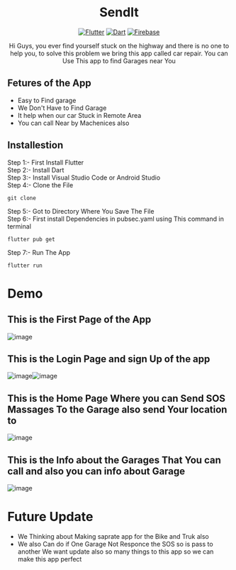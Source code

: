 <div align = "center">
 
# SendIt
  
[![Flutter](https://img.shields.io/badge/Flutter-3.0.2-blue.svg)](https://flutter.dev/?gclsrc=ds&gclsrc=ds)
[![Dart](https://img.shields.io/badge/Dart-2.17.3-green.svg)](https://dart.dev/)
[![Firebase](https://img.shields.io/badge/firebase-yellow.svg)](https://firebase.google.com/)
  <p> Hi Guys, you ever find yourself stuck on the highway and there is no one to help you, to solve this problem we bring this app called car repair. You can Use This app to find Garages near You </p>   
</div>

## Fetures of the App
* Easy to Find garage</br>
* We Don't Have to Find Garage
* It help when our car Stuck in Remote Area
* You can call Near by Machenices also

## Installestion
Step 1:- First Install Flutter</br>
Step 2:- Install Dart</br>
Step 3:- Install Visual Studio Code or Android Studio</br> 
Step 4:- Clone the File</br>
```
git clone 
```
Step 5:- Got to Directory Where You Save The File</br>
Step 6:- First install Dependencies in pubsec.yaml using This command in terminal</br>
```
flutter pub get
```
Step 7:- Run The App</br>
```
flutter run
```

# Demo
## This is the First Page of the App</br>
![image](https://user-images.githubusercontent.com/83399207/175778400-024b5aa4-dc16-49fb-866e-be419d870f4e.png)</br>

## This is the Login Page and sign Up of the app</br>
![image](https://user-images.githubusercontent.com/83399207/175778444-de602979-a5fc-4446-b24f-159d06cccfa7.png)![image](https://user-images.githubusercontent.com/83399207/175778449-ffd29caf-773f-4aaf-acf8-8337e13d2b8e.png)

## This is the Home Page Where you can Send SOS Massages To the Garage also send Your location to</br>
![image](https://user-images.githubusercontent.com/83399207/175778699-d168247c-9a87-4d48-82ba-40c14768558b.png)

## This is the Info about the Garages That You can call and also you can info about Garage
![image](https://user-images.githubusercontent.com/83399207/175778784-b4b3e345-137b-4e9d-b2dc-b53b4ccc2d78.png)

# Future Update
* We Thinking about Making saprate app for the Bike and Truk also
* We also Can do if One Garage Not Responce the SOS so is pass to another
We want update also so many things to this app so we can make this app perfect


